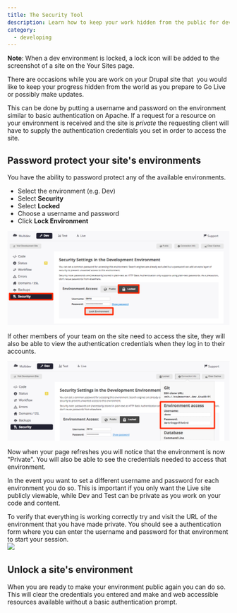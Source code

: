 ```yaml
---
title: The Security Tool
description: Learn how to keep your work hidden from the public for development or updates.
category:
  - developing
---
```


**Note**: When a dev environment is locked, a lock icon will be added to the screenshot of a site on the Your Sites page.

There are occasions while you are work on your Drupal site that  you would like to keep your progress hidden from the world as you prepare to Go Live or possibly make updates.

This can be done by putting a username and password on the environment similar to basic authentication on Apache. If a request for a resource on your environment is received and the site is _private_ the requesting client will have to supply the authentication credentials you set in order to access the site.

## Password protect your site's environments


You have the ability to password protect any of the available environments.

- Select the environment (e.g. Dev)
- Select **Security**
- Select **Locked**
- Choose a username and password
- Click **Lock Environment**

![Lock environment](/source/docs/assets/images/lock-environment.png)

If other members of your team on the site need to access the site, they will also be able to view the authentication credentials when they log in to their accounts.

![Credentials](/source/docs/assets/images/environment-access.png)

Now when your page refreshes you will notice that the environment is now "Private". You will also be able to see the credentials needed to access that environment.

In the event you want to set a different username and password for each environment you do so. This is important if you only want the Live site publicly viewable, while Dev and Test can be private as you work on your code and content.


To verify that everything is working correctly try and visit the URL of the environment that you have made private. You should see a authentication form where you can enter the username and password for that environment to start your session.  
![](https://www.getpantheon.com/sites/default/files/docs/desk_images/62465)
## Unlock a site's environment




When you are ready to make your environment public again you can do so. This will clear the credentials you entered and make and web accessible resources available without a basic authentication prompt.

##  
